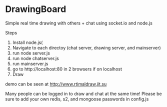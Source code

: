 DrawingBoard
============
Simple real time drawing with others + chat using socket.io and node.js

Steps
1. Install node.js(
2. Navigate to each directoy (chat server, drawing server, and mainserver)
3. run node server.js
4. run node chatserver.js
5. run mainserver.js
5. go to http://localhost:80 in 2 browsers if on localhost
6. Draw


demo can be seen at 
http://www.rtimaldraw.jit.su

Many people can be logged in to draw and chat at the same time!
Please be sure to add your own redis, s2, and mongoose passwords in config.js